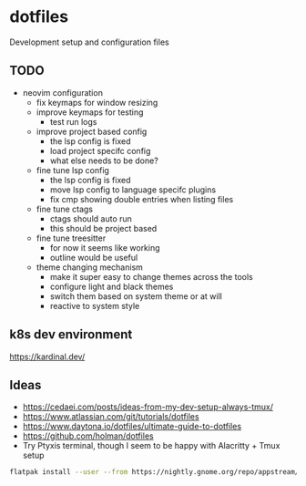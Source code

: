 # dotfiles
Development setup and configuration files

## TODO
* neovim configuration    
    * fix keymaps for window resizing
    * improve keymaps for testing
      - test run logs
    * improve project based config
      - the lsp config is fixed
      - load project specifc config
      - what else needs to be done?
    * fine tune lsp config
      - the lsp config is fixed
      - move lsp config to language specifc plugins
      - fix cmp showing double entries when listing files
    * fine tune ctags
      - ctags should auto run
      - this should be project based
    * fine tune treesitter
      - for now it seems like working
      - outline would be useful
    * theme changing mechanism
      - make it super easy to change themes across the tools
      - configure light and black themes
      - switch them based on system theme or at will
      - reactive to system style

## k8s dev environment
https://kardinal.dev/

## Ideas
* https://cedaei.com/posts/ideas-from-my-dev-setup-always-tmux/
* https://www.atlassian.com/git/tutorials/dotfiles
* https://www.daytona.io/dotfiles/ultimate-guide-to-dotfiles
* https://github.com/holman/dotfiles
* Try Ptyxis terminal, though I seem to be happy with Alacritty + Tmux setup
```bash
flatpak install --user --from https://nightly.gnome.org/repo/appstream/org.gnome.Ptyxis.Devel.flatpakref
```
